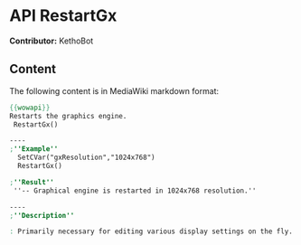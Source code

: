 # API RestartGx

**Contributor:** KethoBot

## Content

The following content is in MediaWiki markdown format:

```mediawiki
{{wowapi}}
Restarts the graphics engine.
 RestartGx()

----
;''Example''
  SetCVar("gxResolution","1024x768")
  RestartGx()

;''Result''
 ''-- Graphical engine is restarted in 1024x768 resolution.''

----
;''Description''

: Primarily necessary for editing various display settings on the fly. Will not circumvent options that request you restart WoW for them to take effect.
```